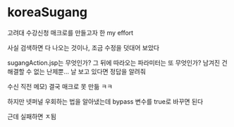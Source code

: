 # koreaSugang
고려대 수강신청 매크로를 만들고자 한 my effort

사실 검색하면 다 나오는 것이나, 조금 수정을 덧대어 보았다

sugangAction.jsp는 무엇인가?
그 뒤에 따라오는 파라미터는 또 무엇인가?
남겨진 건 해결할 수 없는 난제뿐...
날 보고 있다면 정답을 알려줘

수신 직전 메모) 결국 매크로 못 만듦 ㅋㅋ

하지만 넷퍼널 우회하는 법을 알아냈는데 bypass 변수를 true로 바꾸면 된다

근데 실패하면 ㅈ됨
